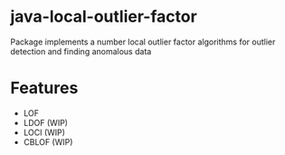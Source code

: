# java-local-outlier-factor
Package implements a number local outlier factor algorithms for outlier detection and finding anomalous data

# Features

* LOF
* LDOF (WIP)
* LOCI (WIP)
* CBLOF (WIP)
